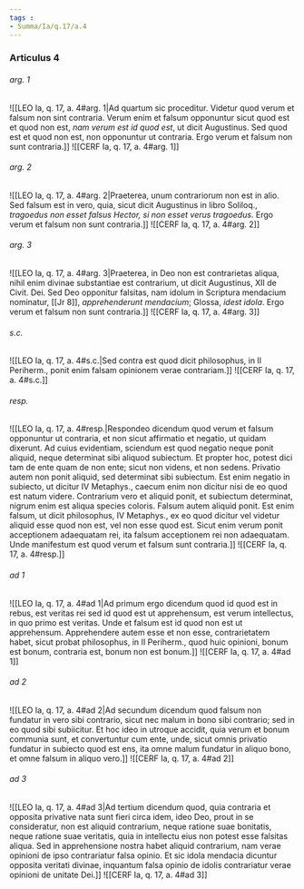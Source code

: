 ```yaml
---
tags : 
- Summa/Ia/q.17/a.4
---
```


### Articulus 4

###### arg. 1
![[LEO Ia, q. 17, a. 4#arg. 1|Ad quartum sic proceditur. Videtur quod verum et falsum non sint contraria. Verum enim et falsum opponuntur sicut quod est et quod non est, *nam verum est id quod est*, ut dicit Augustinus. Sed quod est et quod non est, non opponuntur ut contraria. Ergo verum et falsum non sunt contraria.]]
![[CERF Ia, q. 17, a. 4#arg. 1]]

###### arg. 2
![[LEO Ia, q. 17, a. 4#arg. 2|Praeterea, unum contrariorum non est in alio. Sed falsum est in vero, quia, sicut dicit Augustinus in libro Soliloq., *tragoedus non esset falsus Hector, si non esset verus tragoedus*. Ergo verum et falsum non sunt contraria.]]
![[CERF Ia, q. 17, a. 4#arg. 2]]

###### arg. 3
![[LEO Ia, q. 17, a. 4#arg. 3|Praeterea, in Deo non est contrarietas aliqua, nihil enim divinae substantiae est contrarium, ut dicit Augustinus, XII de Civit. Dei. Sed Deo opponitur falsitas, nam idolum in Scriptura mendacium nominatur, [[Jr 8]], *apprehenderunt mendacium*; Glossa, *idest idola*. Ergo verum et falsum non sunt contraria.]]
![[CERF Ia, q. 17, a. 4#arg. 3]]

###### s.c.
![[LEO Ia, q. 17, a. 4#s.c.|Sed contra est quod dicit philosophus, in II Periherm., ponit enim falsam opinionem verae contrariam.]]
![[CERF Ia, q. 17, a. 4#s.c.]]

###### resp.
![[LEO Ia, q. 17, a. 4#resp.|Respondeo dicendum quod verum et falsum opponuntur ut contraria, et non sicut affirmatio et negatio, ut quidam dixerunt. Ad cuius evidentiam, sciendum est quod negatio neque ponit aliquid, neque determinat sibi aliquod subiectum. Et propter hoc, potest dici tam de ente quam de non ente; sicut non videns, et non sedens. Privatio autem non ponit aliquid, sed determinat sibi subiectum. Est enim negatio in subiecto, ut dicitur IV Metaphys., caecum enim non dicitur nisi de eo quod est natum videre. Contrarium vero et aliquid ponit, et subiectum determinat, nigrum enim est aliqua species coloris. Falsum autem aliquid ponit. Est enim falsum, ut dicit philosophus, IV Metaphys., ex eo quod dicitur vel videtur aliquid esse quod non est, vel non esse quod est. Sicut enim verum ponit acceptionem adaequatam rei, ita falsum acceptionem rei non adaequatam. Unde manifestum est quod verum et falsum sunt contraria.]]
![[CERF Ia, q. 17, a. 4#resp.]]

###### ad 1
![[LEO Ia, q. 17, a. 4#ad 1|Ad primum ergo dicendum quod id quod est in rebus, est veritas rei sed id quod est ut apprehensum, est verum intellectus, in quo primo est veritas. Unde et falsum est id quod non est ut apprehensum. Apprehendere autem esse et non esse, contrarietatem habet, sicut probat philosophus, in II Periherm., quod huic opinioni, bonum est bonum, contraria est, bonum non est bonum.]]
![[CERF Ia, q. 17, a. 4#ad 1]]

###### ad 2
![[LEO Ia, q. 17, a. 4#ad 2|Ad secundum dicendum quod falsum non fundatur in vero sibi contrario, sicut nec malum in bono sibi contrario; sed in eo quod sibi subiicitur. Et hoc ideo in utroque accidit, quia verum et bonum communia sunt, et convertuntur cum ente, unde, sicut omnis privatio fundatur in subiecto quod est ens, ita omne malum fundatur in aliquo bono, et omne falsum in aliquo vero.]]
![[CERF Ia, q. 17, a. 4#ad 2]]

###### ad 3
![[LEO Ia, q. 17, a. 4#ad 3|Ad tertium dicendum quod, quia contraria et opposita privative nata sunt fieri circa idem, ideo Deo, prout in se consideratur, non est aliquid contrarium, neque ratione suae bonitatis, neque ratione suae veritatis, quia in intellectu eius non potest esse falsitas aliqua. Sed in apprehensione nostra habet aliquid contrarium, nam verae opinioni de ipso contrariatur falsa opinio. Et sic idola mendacia dicuntur opposita veritati divinae, inquantum falsa opinio de idolis contrariatur verae opinioni de unitate Dei.]]
![[CERF Ia, q. 17, a. 4#ad 3]]

